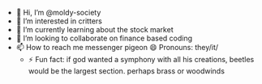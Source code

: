 - 👋 Hi, I’m @moldy-society
- 👀 I’m interested in critters
- 🌱 I’m currently learning about the stock market
- 💞️ I’m looking to collaborate on finance based coding
- 📫 How to reach me messenger pigeon
  😄 Pronouns: they/it/
  - ⚡ Fun fact: if god wanted a symphony with all his creations, beetles would be the largest section. perhaps brass or woodwinds

<!---
moldy-society/moldy-society is a ✨ special ✨ repository because its `README.md` (this file) appears on your GitHub profile.
You can click the Preview link to take a look at your changes.
--->
